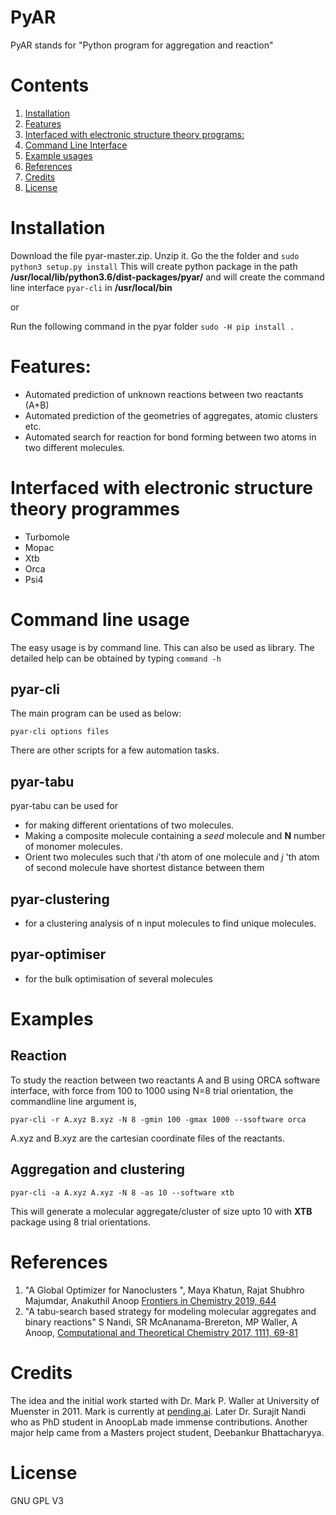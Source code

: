 # PyAR
PyAR stands for "Python program for aggregation and reaction"

# Contents

1.  [Installation](#installation)
1.  [Features](#features)
1.  [Interfaced with electronic structure theory programs:](#interfaced-with-electronic-structure-theory-programmes)
1.  [Command Line Interface](#command-line-usage)
1.  [Example usages](#examples)
1.  [References](#references)
1.  [Credits](#credits)
1.  [License](#license)

# Installation

Download the file pyar-master.zip. Unzip it. Go the the folder and ```sudo python3 setup.py install```
This will create python package in the path **/usr/local/lib/python3.6/dist-packages/pyar/**
and will create the command line interface ```pyar-cli``` in **/usr/local/bin**

or

Run the following command in the pyar folder
```sudo -H pip install .```
# Features:
* Automated prediction of unknown reactions between two reactants (A+B)
* Automated prediction of the geometries of aggregates, atomic clusters etc.
* Automated search for reaction for bond forming between two atoms in two different molecules.


# Interfaced with electronic structure theory programmes
- Turbomole
- Mopac
- Xtb
- Orca
- Psi4

# Command line usage

The easy usage is by command line. This can also be used as library.
The detailed help can be obtained by typing ```command -h```

## pyar-cli
The main program can be used as below:

```
pyar-cli options files
```

There are other scripts for a few automation tasks.

## pyar-tabu
pyar-tabu can be used for
* for making different orientations of two molecules.
* Making a composite molecule containing a _seed_ molecule and __N__ number of monomer molecules.
* Orient two molecules such that _i_'th atom of one molecule and _j_ 'th atom of second molecule have shortest distance 
between them

## pyar-clustering
* for a clustering analysis of n input molecules to find unique molecules. 

## pyar-optimiser
* for the bulk optimisation of several molecules

# Examples

## Reaction

To study the reaction between two reactants A and B using ORCA software interface, with force from 100 to 1000 using N=8 trial orientation, the commandline line argument is,  

```pyar-cli -r A.xyz B.xyz -N 8 -gmin 100 -gmax 1000 --ssoftware orca```

A.xyz and B.xyz are the cartesian coordinate files of the reactants.


## Aggregation and clustering

```pyar-cli -a A.xyz A.xyz -N 8 -as 10 --software xtb```

This will generate a molecular aggregate/cluster of size upto 10 with **XTB** package using 8 trial orientations.

# References

1. "A Global Optimizer for Nanoclusters ", Maya Khatun, Rajat Shubhro Majumdar, Anakuthil Anoop <a href="https://www.frontiersin.org/articles/10.3389/fchem.2019.00644/full">Frontiers in Chemistry 2019, 644</a>
1. "A tabu-search based strategy for modeling molecular aggregates and binary reactions" S Nandi, SR McAnanama-Brereton, MP Waller, A Anoop, <a href="https://www.sciencedirect.com/science/article/pii/S2210271X17301627">Computational and Theoretical Chemistry 2017, 1111, 69-81</a>  

# Credits

The idea and the initial work started with Dr. Mark P. Waller at University of Muenster in 2011. Mark is currently at <a href="http://pending.ai">pending.ai</a>.
Later Dr. Surajit Nandi who as PhD student in AnoopLab made immense contributions.  Another major help came from a Masters project student, Deebankur Bhattacharyya.

# License

GNU GPL V3